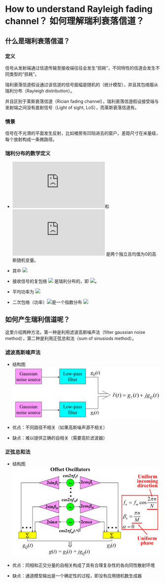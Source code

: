 

# How to understand Rayleigh fading channel？ 如何理解瑞利衰落信道？

## 什么是瑞利衰落信道？
### 定义
信号从发射端通过信道传输至接收端往往会发生“损耗”，不同特性的信道会发生不同类型的“损耗”。

瑞利衰落信道假设通过该信道的信号振幅是随机的（统计模型），并且其包络服从瑞利分布（Rayleigh distribution）。

并且区别于莱斯衰落信道（Rician fading channel），瑞利衰落信道假设接受端与发射端之间没有直射信号（Light of sight, LoS），而莱斯衰落信道有。

### 情景
信号在不光滑的平面发生反射，比如楼房有凹陷进去的窗户，差距尺寸在米量级，每个放射构成一条微路径。

### 瑞利分布的数学定义

* ![](http://latex.codecogs.com/svg.latex?g_I(t))和 ![](http://latex.codecogs.com/svg.latex?g_Q(t)) 是两个独立且均值为0的高斯随机变量。

* 其中 ![](http://latex.codecogs.com/svg.latex?g_{I}(t)=\sum_{n=1}^{N}\alpha_{n}(t)\cos\phi_{n}(t),~~g_{Q}(t)=-\sum_{n=1}^{N}\alpha_{n}(t)\sin\phi_{n}(t))

* 接收信号的复包络 ![](http://latex.codecogs.com/svg.latex?\alpha(t)=|g(t)|) 是瑞利分布的，即 ![](http://latex.codecogs.com/svg.latex?p_{\alpha}(x)=\frac{x}{\sigma^{x}}exp(-\frac{x^2}{2\sigma^2}),x\geq0)。

* 平均功率为 ![](http://latex.codecogs.com/svg.latex?E[\alpha^2]=\Omega_p=2\sigma^2)

* 二次包络（功率）![](http://latex.codecogs.com/svg.latex?\alpha(t)^2=|g(t)|^2)是一个指数分布 ![](http://latex.codecogs.com/svg.latex?\frac{1}{\Omega_p}exp[-\frac{x}{\Omega}] )

## 如何产生瑞利信道呢？

这里介绍两种方法，第一种是利用滤波高斯噪声法（filter gaussian noise method），第二种是利用正弦总和法（sum of sinusiods method）。

### 滤波高斯噪声法
* 结构图
![滤波高斯噪声法结构图](https://github.com/Xinying-Zheng/Wireless-Communication/blob/main/Project03_Rayleigh%20fading/Figures/fig_gaussian.png)

* 优点：不同路径不相关（如果高斯噪声源不相关）

* 缺点：难以提供正确的自相关（需要高阶滤波器）

### 正弦总和法
* 结构图
![正弦总和法结构图](https://github.com/Xinying-Zheng/Wireless-Communication/blob/main/Project03_Rayleigh%20fading/Figures/fig_sin.png)

* 优点：同相和正交分量的自相关构成了具有合理复杂性的各向同性散射环境

* 缺点：通道模型输出是一个确定性的过程，即没有应用随机数生成器

